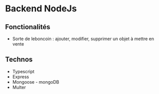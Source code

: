 # Backend NodeJs

## Fonctionalités
- Sorte de leboncoin : ajouter, modifier, supprimer un objet à mettre en vente

## Technos 
- Typescript
- Express
- Mongoose - mongoDB
- Multer